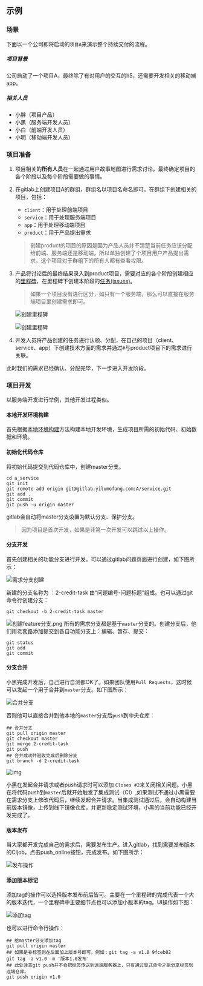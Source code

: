 ## 示例

### 场景

下面以一个公司即将启动的`项目A`来演示整个持续交付的流程。

##### 项目背景

公司启动了一个项目A，最终除了有对用户的交互的h5，还需要开发相关的移动端app。

##### 相关人员

* 小胖（项目产品）
* 小黑（服务端开发人员）
* 小白（前端开发人员）
* 小明（移动端开发人员）

### 项目准备

1. 项目相关的**所有人员**在一起通过用户故事地图进行需求讨论。最终确定项目的各个阶段以及每个阶段需要做的事情。

2. 在gitlab上创建项目A的群组，群组名以项目名命名即可。在群组下创建相关的项目，包括：

   * `client`：用于处理前端项目
   * `service`：用于处理服务端项目
   * `app`：用于处理移动端项目
   * `product`：用于产品提出需求

   > 创建product的项目的原因是因为产品人员并不清楚当前任务应该分配给前端、服务端还是移动端，所以单独创建了个项目用户产品提出需求，这个项目对于群组下的所有人都有查看权限。

3. 产品将讨论后的最终结果录入到product项目，需要对应的各个阶段创建相应的[里程碑](/dev/issue.md)，在里程碑下创建本阶段的[任务(issues)](/dev/issue.md)。

   > 如果一个项目没有进行区分，如只有一个服务端，那么可以直接在服务端项目里创建需求即可。

   ![创建里程碑](/images/gitlab/1.创建里程碑.png)

   ![创建里程碑](/images/gitlab/2.新建问题.png)

4. 开发人员将产品创建的任务进行认领、分配，在自己的项目（client、service、app）下创建技术方面的需求并通过`#`与product项目下的需求进行关联。

此时我们的需求已经确认、分配完毕，下一步进入开发阶段。

### 项目开发

以服务端开发进行举例，其他开发过程类似。

#### 本地开发环境构建

首先根据[本地环境构建](/dev/develop.md)方法构建本地开发环境，生成项目所需的初始代码、初始数据和环境。

#### 初始化代码仓库

将初始代码提交到代码仓库中，创建master分支。

```shell
cd a_service
git init
git remote add origin git@gitlab.yilumofang.com:A/service.git
git add .
git commit
git push -u origin master
```

gitlab会自动将master分支设置为默认分支、保护分支。

> 因为项目是首次开发，如果是非第一次开发可以跳过以上操作。

#### 分支开发

首先创建相关的功能分支进行开发。可以通过gitlab问题页面进行创建，如下图所示：

![需求分支创建](/images/gitlab/3.新建分支.png)

新建的分支名称为 ：2-credit-task 由“问题编号-问题标题”组成。也可以通过git命令行创建分支：

```shell
git checkout -b 2-credit-task master
```

![创建feature分支.png](/images/branch/创建feature分支.png)
所有的需求分支都是基于`master`分支的。创建分支后，他们用老套路添加提交到各自功能分支上：编辑、暂存、提交：

```shell
git status
git add
git commit
```

#### 分支合并

小黑完成开发后，自己进行自测都OK了。如果团队使用`Pull Requests`，这时候可以发起一个用于合并到`master`分支。如下图所示：

![合并分支](/images/gitlab/4.新建合并请求.png)

否则他可以直接合并到他本地的`master`分支后`push`到中央仓库：

```shell
## 合并分支
git pull origin master
git checkout master
git merge 2-credit-task
git push
## 合并成功并验收完成后删除分支
git branch -d 2-credit-task
```

![img](/images/branch/合并分支.png)

小黑在发起合并请求或者push请求时可以添加 `Closes #2`来关闭相关问题。小黑在将代码push到`master`后就开始触发了集成测试（CI）,如果测试不通过小黑需要在需求分支上修改代码后，继续发起合并请求。当集成测试通过后，会自动构建当前版本镜像，上传到线下镜像仓库，并更新稳定测试环境，小黑的当前功能已经开发完成了。

#### 版本发布

当大家都开发完成自己的需求后，需要发布生产。进入gitlab，找到需要发布版本的CIjob，点击push_online按钮，完成发布。如下图所示：

![发布操作](/images/gitlab/6.发布操作.png)

#### 添加版本标记

添加tag的操作可以选择版本发布前后皆可。主要在一个里程碑的完成代表一个大的版本迭代，一个里程碑中主要细节点也可以添加小版本的tag。UI操作如下图：

![添加tag](/images/gitlab/5.添加tag.png)

也可以进行命令行操作：

```shell
## 给master分支添加tag
git pull origin master
## 如果是补标签则在后面加上版本号即可，例如：git tag -a v1.0 9fceb02
git tag -a v1.0 -m '版本1.0发布'
## 此处注意git push并不会把标签传送到远端服务器上，只有通过显式命令才能分享标签到远端仓库。
git push origin v1.0
```

